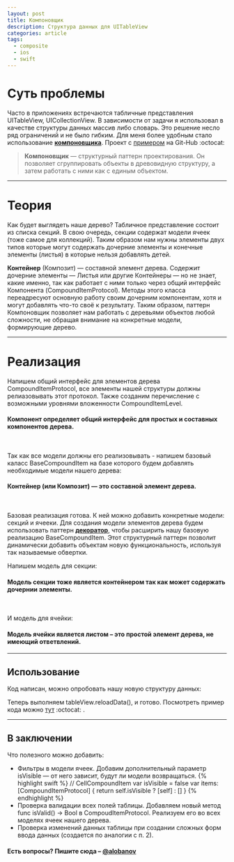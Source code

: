 ```yaml
---
layout: post
title: Компоновщик
description: Структура данных для UITableView
categories: article
tags:
  - composite
  - ios
  - swift
---
```


# Суть проблемы

Часто в приложениях встречаются табличные представления <span class="wordcode">UITableView</span>, <span class="wordcode">UICollectionView</span>. В зависимости от задачи я использовал в качестве структуры данных массив либо словарь. Это решение несло ряд ограничений и не было гибким. Для меня более удобным стало использование [**компоновщика**][1]. Проект с [примером][3] на Git-Hub :octocat:

> **Компоновщик** — структурный паттерн проектирования. Он позволяет сгруппировать объекты в древовидную структуру, а затем работать с ними как с единым объектом.

---

# Теория

Как будет выглядеть наше дерево? Табличное представление состоит из списка <span class="wordcode">секций</span>. В свою очередь, секции содержат модели <span class="wordcode">ячеек</span> (тоже самое для коллекций). Таким образом нам нужны элементы двух типов которые могут содержать дочерние элементы и конечные элементы (листья) в которые нельзя добавлять детей.

**Контейнер** (Композит) — составной элемент дерева. Содержит дочерние элементы — Листья или другие Контейнеры — но не знает, какие именно, так как работает с ними только через общий интерфейс Компонента (<span class="wordcode">CompoundItemProtocol</span>). Методы этого класса переадресуют основную работу своим дочерним компонентам, хотя и могут добавлять что-то своё к результату. Таким образом, паттерн Компоновщик позволяет нам работать с деревьями объектов любой сложности, не обращая внимание на конкретные модели, формирующие дерево.

---

# Реализация

Напишем общий интерфейс для элементов дерева <span class="wordcode">CompoundItemProtocol</span>, все элементы нашей структуры должны релиазовывать этот протокол. Также созданим перечисление с возможными уровнями вложенности <span class="wordcode">CompoundItemLevel</span>.

<script src="https://gist.github.com/alobanov/67bb633143ab5340328be8e9814c27e0.js"></script>

#### Компонент определяет общий интерфейс для простых и составных компонентов дерева.

<br/>

Так как все модели должны его реализовывать - напишем базовый каласс <span class="wordcode">BaseCompoundItem</span> на базе которого будем добавлять необходимые модели нашего дерева:

<script src="https://gist.github.com/alobanov/6858458b24cadc7f7dce6ea6106e2222.js"></script>

#### Контейнер (или Композит) — это составной элемент дерева.

<br/>

Базовая реализация готова. К ней можно добавить конкретные модели: <span class="wordcode">секций</span> и <span class="wordcode">ячееки</span>. Для создания модели элементов дерева будем использовать паттерн [**декоратор**][2], чтобы расширить нашу базовую реализацию <span class="wordcode">BaseCompoundItem</span>. Этот структурный паттерн позволит динамически добавить объектам новую функциональность, используя так называемые обвертки.

Напишем модель для <span class="wordcode">секции</span>:

<script src="https://gist.github.com/alobanov/90c513a5c906937f5959084f1c02e6f7.js"></script>

#### Модель секции тоже является контейнером так как может содержать дочернии элементы.

<br/>

И модель для <span class="wordcode">ячейки</span>:

<script src="https://gist.github.com/alobanov/11e1e95eba62aa4e70857fcebe0d96ca.js"></script>

#### Модель ячейки является листом – это простой элемент дерева, не имеющий ответвлений.

---

## Использование

Код написан, можно опробовать нашу новую структуру данных:

<script src="https://gist.github.com/alobanov/a2c1880e5e52d0cfcd0b17d9edcfe8e4.js"></script>

Теперь выполняем <span class="wordcode">tableView.reloadData()</span>, и готово. Посмотреть пример кода можно [тут][3] :octocat: .

---

## В заключении

Что полезного можно добавить:

* Фильтры в модели ячеек. Добавим дополнительный параметр <span class="wordcode">isVisible</span> — от него зависит, будут ли модели возвращаться.
{% highlight swift %}
// CellCompoundItem
var isVisible = false
var items: [CompoundItemProtocol] {
    return self.isVisible ? [self] : []
}
{% endhighlight %}
* Проверка валидации всех полей таблицы. Добавляем новый метод <span class="wordcode">func isValid() -> Bool</span> в <span class="wordcode">CompoudItemProtocol</span>. Реализуем его во всех моделях ячеек нашего дерева.
* Проверка изменений данных таблицы при создании сложных форм ввода данных (создается по аналогии с п. 2).

#### Есть вопросы? Пишите сюда – [@alobanov](https://twitter.com/alobanov)

[1]: https://ru.wikipedia.org/wiki/%D0%9A%D0%BE%D0%BC%D0%BF%D0%BE%D0%BD%D0%BE%D0%B2%D1%89%D0%B8%D0%BA
[2]: https://ru.wikipedia.org/wiki/%D0%94%D0%B5%D0%BA%D0%BE%D1%80%D0%B0%D1%82%D0%BE%D1%80_(%D1%88%D0%B0%D0%B1%D0%BB%D0%BE%D0%BD_%D0%BF%D1%80%D0%BE%D0%B5%D0%BA%D1%82%D0%B8%D1%80%D0%BE%D0%B2%D0%B0%D0%BD%D0%B8%D1%8F)
[3]: https://github.com/alobanov/ExampleArticleComposite

[image-1]: /images/compositeTableView.png
